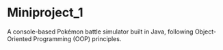 # Miniproject_1
A console-based Pokémon battle simulator built in Java, following Object-Oriented Programming (OOP) principles.
